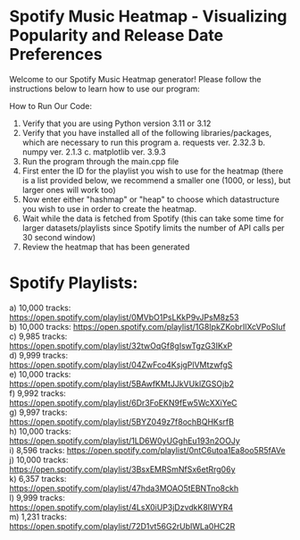 # Spotify Music Heatmap - Visualizing Popularity and Release Date Preferences
Welcome to our Spotify Music Heatmap generator! Please follow the instructions below to learn how to use our program:


How to Run Our Code:

1. Verify that you are using Python version 3.11 or 3.12
2. Verify that you have installed all of the following libraries/packages, which are necessary to run this program
    a. requests          ver. 2.32.3
    b. numpy             ver. 2.1.3
    c. matplotlib        ver. 3.9.3
3. Run the program through the main.cpp file
4. First enter the ID for the playlist you wish to use for the heatmap (there is a list provided below, we recommend a smaller one (1000, or less), but larger ones will work too)
5. Now enter either "hashmap" or "heap" to choose which datastructure you wish to use in order to create the heatmap.
6. Wait while the data is fetched from Spotify (this can take some time for larger datasets/playlists since Spotify limits the number of API calls per 30 second window)
7. Review the heatmap that has been generated


# Spotify Playlists:
a) 10,000 tracks: https://open.spotify.com/playlist/0MVbO1PsLKkP9vJPsM8z53  
b) 10,000 tracks: https://open.spotify.com/playlist/1G8IpkZKobrIlXcVPoSIuf  
c) 9,985 tracks: https://open.spotify.com/playlist/32twOqGf8gIswTgzG3IKxP  
d) 9,999 tracks: https://open.spotify.com/playlist/04ZwFco4KsjgPlVMtzwfgS  
e) 10,000 tracks: https://open.spotify.com/playlist/5BAwfKMtJJkVUklZGSOjb2  
f) 9,992 tracks: https://open.spotify.com/playlist/6Dr3FoEKN9fEw5WcXXiYeC  
g) 9,997 tracks: https://open.spotify.com/playlist/5BYZ049z7f8ochBQHKsrfB  
h) 10,000 tracks: https://open.spotify.com/playlist/1LD6W0yUGghEu193n2OOJy  
i) 8,596 tracks: https://open.spotify.com/playlist/0ntC6utoa1Ea8oo5R5fAVe  
j) 10,000 tracks: https://open.spotify.com/playlist/3BsxEMRSmNfSx6etRrg06y  
k) 6,357 tracks: https://open.spotify.com/playlist/47hda3MOAO5tEBNTno8ckh  
l) 9,999 tracks: https://open.spotify.com/playlist/4LsX0iUP3jDzvdkK8IWYR4  
m) 1,231 tracks: https://open.spotify.com/playlist/72D1vt56G2rUbIWLa0HC2R  
